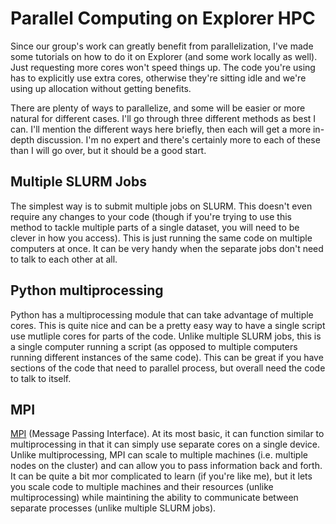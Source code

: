 # Parallel Computing on Explorer HPC
Since our group's work can greatly benefit from parallelization, I've made some tutorials on how to do it on Explorer (and some work locally as well). Just requesting more cores won't speed things up. The code you're using has to explicitly use extra cores, otherwise they're sitting idle and we're using up allocation without getting benefits.

There are plenty of ways to parallelize, and some will be easier or more natural for different cases. I'll go through three different methods as best I can. I'll mention the different ways here briefly, then each will get a more in-depth discussion. I'm no expert and there's certainly more to each of these than I will go over, but it should be a good start.

## Multiple SLURM Jobs
The simplest way is to submit multiple jobs on SLURM. This doesn't even require any changes to your code (though if you're trying to use this method to tackle multiple parts of a single dataset, you will need to be clever in how you access). This is just running the same code on multiple computers at once. It can be very handy when the separate jobs don't need to talk to each other at all.

## Python multiprocessing
Python has a multiprocessing module that can take advantage of multiple cores. This is quite nice and can be a pretty easy way to have a single script use mutliple cores for parts of the code. Unlike multiple SLURM jobs, this is a single computer running a script (as opposed to multiple computers running different instances of the same code). This can be great if you have sections of the code that need to parallel process, but overall need the code to talk to itself.

## MPI
[MPI](https://en.wikipedia.org/wiki/Message_Passing_Interface) (Message Passing Interface). At its most basic, it can function similar to multiprocessing in that it can simply use separate cores on a single device. Unlike multiprocessing, MPI can scale to multiple machines (i.e. multiple nodes on the cluster) and can allow you to pass information back and forth. It can be quite a bit mor complicated to learn (if you're like me), but it lets you scale code to multiple machines and their resources (unlike multiprocessing) while maintining the ability to communicate between separate processes (unlike multiple SLURM jobs).